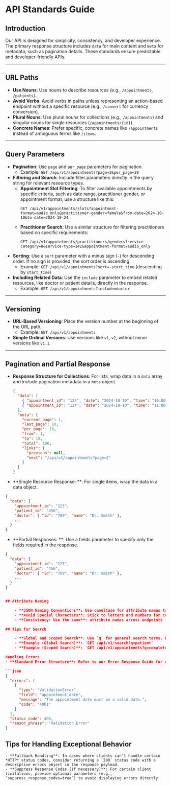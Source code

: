 # API Standards Guide

## Introduction
Our API is designed for simplicity, consistency, and developer experience. The primary response structure includes `data` for main content and `meta` for metadata, such as pagination details. These standards ensure predictable and developer-friendly APIs.

---

## URL Paths
- **Use Nouns**: Use nouns to describe resources (e.g., `/appointments`, `/patients`).
- **Avoid Verbs**: Avoid verbs in paths unless representing an action-based endpoint without a specific resource (e.g., `/convert` for currency conversion).
- **Plural Nouns**: Use plural nouns for collections (e.g., `/appointments`) and singular nouns for single resources (`/appointments/{id}`).
- **Concrete Names**: Prefer specific, concrete names like `/appointments` instead of ambiguous terms like `/items`.

---

## Query Parameters
- **Pagination**: Use `page` and `per_page` parameters for pagination.
  - Example: `GET /api/v1/appointments?page=2&per_page=20`
- **Filtering and Search**: Include filter parameters directly in the query string for relevant resource types.
  - **Appointment Slot Filtering**: To filter available appointments by specific criteria, such as date range, practitioner gender, or appointment format, use a structure like this:
    ```
    GET /api/v1/appointments/slots?appointment-format=audio_only&practitioner-gender=female&from-date=2024-10-10&to-date=2024-10-24
    ```
  - **Practitioner Search**: Use a similar structure for filtering practitioners based on specific requirements:
    ```
    GET /api/v1/appointments/practitioners/genders?service-category=8&service-type=142&appointment-format=audio_only
    ```
- **Sorting**: Use a `sort` parameter with a minus sign (`-`) for descending order. If no sign is provided, the sort order is ascending.
  - Example: `GET /api/v1/appointments?sort=-start_time` (descending by `start_time`)
- **Including Related Data**: Use the `include` parameter to embed related resources, like doctor or patient details, directly in the response.
  - Example: `GET /api/v1/appointments?include=doctor`

---

## Versioning
- **URL-Based Versioning**: Place the version number at the beginning of the URL path.
  - Example: `GET /api/v1/appointments`
- **Simple Ordinal Versions**: Use versions like `v1`, `v2`, without minor versions like `v1.1`.

---

## Pagination and Partial Response
- **Response Structure for Collections**: For lists, wrap data in a `data` array and include pagination metadata in a `meta` object.
  ```json
  {
    "data": [
      { "appointment_id": "123", "date": "2024-10-10", "time": "10:00", ... },
      { "appointment_id": "124", "date": "2024-10-10", "time": "11:00", ... }
    ],
    "meta": {
      "current_page": 1,
      "last_page": 10,
      "per_page": 10,
      "from": 1,
      "to": 10,
      "total": 100,
      "links": {
        "previous": null,
        "next": "/api/v1/appointments?page=2"
      }
    }
  }

- **Single Resource Response: **: For single items, wrap the data in a data object.

```json
{
  "data": {
    "appointment_id": "123",
    "patient_id": "456",
    "doctor": { "id": "789", "name": "Dr. Smith" },
    ...
  }
}
``` 
- **Partial Responses: **: Use a fields parameter to specify only the fields required in the response.
```json
{
  "data": {
    "appointment_id": "123",
    "patient_id": "456",
    "doctor": { "id": "789", "name": "Dr. Smith" },
    ...
  }
}


## Attribute Naming

	- **JSON Naming Conventions**: Use camelCase for attribute names to align with JavaScript conventions.
	- **Avoid Special Characters**: Stick to letters and numbers for compatibility across systems.
	- **Consistency: Use the same**: attribute names across endpoints (e.g., startTime across resources to represent appointment start time).

## Tips for Search

	- **Global and Scoped Search**: Use `q` for general search terms. For scoped search within a resource, specify the relevant field.
	- **Example (Global Search)**: `GET /api/v1/search?q=patient`
	- **Example (Scoped Search)**: `GET /api/v1/appointments?q=completed`

Handling Errors
- **Standard Error Structure**: Refer to our Error Response Guide for detailed error-handling standards. Example error structure:

```json
{
  "errors": [
    {
      "type": "ValidationError",
      "field": "appointment_date",
      "message": "The appointment date must be a valid date.",
      "code": "4001"
    }
  ],
  "status_code": 400,
  "reason_phrase": "Validation Error"
}
```


## Tips for Handling Exceptional Behavior

	- **Fallback Handling**: In cases where clients can’t handle certain *HTTP* status codes, consider returning a `200` status code with a descriptive errors object in the response payload.
	- **Suppress Response Codes (if necessary)**: For certain client limitations, provide optional parameters (e.g., `suppress_response_codes=true`) to avoid displaying errors directly.

